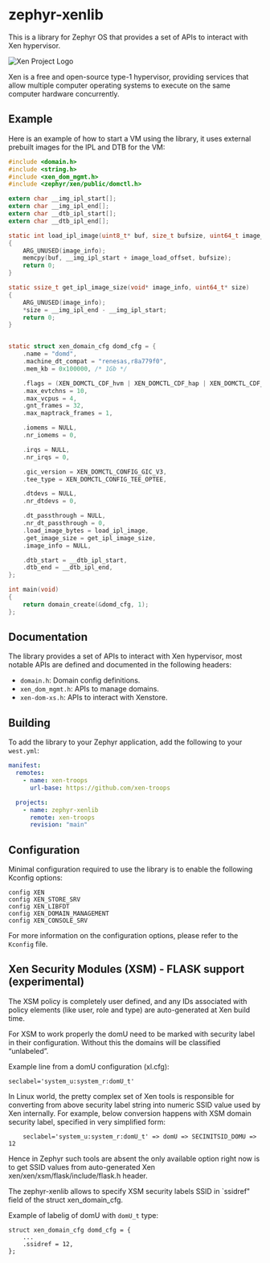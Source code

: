 # zephyr-xenlib

This is a library for Zephyr OS that provides a set of APIs to interact with Xen hypervisor.

![Xen Project Logo](https://downloads.xenproject.org/Branding/Logos/Metallic/xen_project_logo_165x67.png)

Xen is a free and open-source type-1 hypervisor, providing services that allow multiple computer operating systems to execute on the same computer hardware concurrently.

## Example

Here is an example of how to start a VM using the library, it uses external prebuilt images for the IPL and DTB for
the VM:

```c
#include <domain.h>
#include <string.h>
#include <xen_dom_mgmt.h>
#include <zephyr/xen/public/domctl.h>

extern char __img_ipl_start[];
extern char __img_ipl_end[];
extern char __dtb_ipl_start[];
extern char __dtb_ipl_end[];

static int load_ipl_image(uint8_t* buf, size_t bufsize, uint64_t image_load_offset, void* image_info)
{
    ARG_UNUSED(image_info);
    memcpy(buf, __img_ipl_start + image_load_offset, bufsize);
    return 0;
}

static ssize_t get_ipl_image_size(void* image_info, uint64_t* size)
{
    ARG_UNUSED(image_info);
    *size = __img_ipl_end - __img_ipl_start;
    return 0;
}


static struct xen_domain_cfg domd_cfg = {
    .name = "domd",
    .machine_dt_compat = "renesas,r8a779f0",
    .mem_kb = 0x100000, /* 1Gb */

    .flags = (XEN_DOMCTL_CDF_hvm | XEN_DOMCTL_CDF_hap | XEN_DOMCTL_CDF_iommu),
    .max_evtchns = 10,
    .max_vcpus = 4,
    .gnt_frames = 32,
    .max_maptrack_frames = 1,

    .iomems = NULL,
    .nr_iomems = 0,

    .irqs = NULL,
    .nr_irqs = 0,

    .gic_version = XEN_DOMCTL_CONFIG_GIC_V3,
    .tee_type = XEN_DOMCTL_CONFIG_TEE_OPTEE,

    .dtdevs = NULL,
    .nr_dtdevs = 0,

    .dt_passthrough = NULL,
    .nr_dt_passthrough = 0,
    .load_image_bytes = load_ipl_image,
    .get_image_size = get_ipl_image_size,
    .image_info = NULL,

    .dtb_start = __dtb_ipl_start,
    .dtb_end = __dtb_ipl_end,
};

int main(void)
{
    return domain_create(&domd_cfg, 1);
};
```
## Documentation

The library provides a set of APIs to interact with Xen hypervisor, most notable APIs are defined and documented in the following headers:

- `domain.h`: Domain config definitions.
- `xen_dom_mgmt.h`: APIs to manage domains.
- `xen-dom-xs.h`: APIs to interact with Xenstore.

## Building

To add the library to your Zephyr application, add the following to your `west.yml`:

```yaml
manifest:
  remotes:
    - name: xen-troops
      url-base: https://github.com/xen-troops

  projects:
    - name: zephyr-xenlib
      remote: xen-troops
      revision: "main"
```

## Configuration

Minimal configuration required to use the library is to enable the following Kconfig options:

```Kconfig
config XEN
config XEN_STORE_SRV
config XEN_LIBFDT
config XEN_DOMAIN_MANAGEMENT
config XEN_CONSOLE_SRV
```
For more information on the configuration options, please refer to the `Kconfig` file.

## Xen Security Modules (XSM) - FLASK support (experimental)

The XSM policy is completely user defined, and any IDs associated with policy
elements (like user, role and type) are auto-generated at Xen build time.

For XSM to work properly the domU need to be marked with security label
in their configuration. Without this the domains will be classified “unlabeled”.

Example line from a domU configuration (xl.cfg):
```
seclabel='system_u:system_r:domU_t'
```

In Linux world, the pretty complex set of Xen tools is responsible for
converting from above security label string into numeric SSID value used by
Xen internally. For example, below conversion happens with XSM domain security
label, specified in very simplified form:
```
    seclabel='system_u:system_r:domU_t' => domU => SECINITSID_DOMU => 12
```

Hence in Zephyr such tools are absent the only available option right now is
to get SSID values from auto-generated Xen xen/xen/xsm/flask/include/flask.h
header.

The zephyr-xenlib allows to specify XSM security labels SSID in `ssidref" field
of the struct xen_domain_cfg.

Example of labelig of domU with `domU_t` type:
```
struct xen_domain_cfg domd_cfg = {
	...
	.ssidref = 12,
};
```
